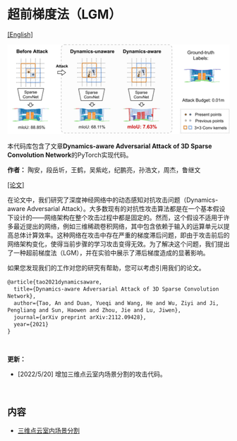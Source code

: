 # 超前梯度法（LGM）

[[English]](README.md)

<p float="left">
    <img src="image/figure1.jpg" width="700"/>
</p>

本代码库包含了文章**Dynamics-aware Adversarial Attack of 3D Sparse Convolution Network**的PyTorch实现代码。

**作者：** 陶安，段岳圻，王鹤，吴紫屹，纪鹏亮，孙浩文，周杰，鲁继文

[[论文]](https://arxiv.org/abs/2112.09428)

在论文中，我们研究了深度神经网络中的动态感知对抗攻击问题（Dynamics-aware Adversarial Attack）。大多数现有的对抗性攻击算法都是在一个基本假设下设计的——网络架构在整个攻击过程中都是固定的。然而，这个假设不适用于许多最近提出的网络，例如三维稀疏卷积网络，其中包含依赖于输入的运算单元以提高总体计算效率。这种网络在攻击中存在严重的梯度滞后问题，即由于攻击前后的网络架构变化，使得当前步骤的学习攻击变得无效。为了解决这个问题，我们提出了一种超前梯度法（LGM），并在实验中展示了滞后梯度造成的显著影响。

如果您发现我们的工作对您的研究有帮助，您可以考虑引用我们的论文。

```
@article{tao2021dynamicsaware,
  title={Dynamics-aware Adversarial Attack of 3D Sparse Convolution Network},
  author={Tao, An and Duan, Yueqi and Wang, He and Wu, Ziyi and Ji, Pengliang and Sun, Haowen and Zhou, Jie and Lu, Jiwen},
  journal={arXiv preprint arXiv:2112.09428},
  year={2021}
}
```

&nbsp;

**更新：** 

- [2022/5/20] 增加三维点云室内场景分割的攻击代码。

&nbsp;

## 内容

- [三维点云室内场景分割](indoor_scene/)
